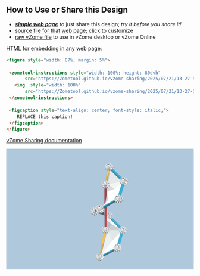 
## How to Use or Share this Design

 - [***simple web page***](<https://Zometool.github.io/vzome-sharing/2025/07/21/13-27-59-PRJ-BUB-7-Spiral-Helix+bubble/>) to just share this design; *try it before you share it!*
 - [source file for that web page](<https://github.com/Zometool/vzome-sharing/edit/main/2025/07/21/13-27-59-PRJ-BUB-7-Spiral-Helix+bubble/index.md>); click to customize
 - [raw vZome file](<https://raw.githubusercontent.com/Zometool/vzome-sharing/main/2025/07/21/13-27-59-PRJ-BUB-7-Spiral-Helix+bubble/PRJ-BUB-7-Spiral-Helix+bubble.vZome>) to use in vZome desktop or vZome Online
 
 HTML for embedding in any web page:
 ```html
<figure style="width: 87%; margin: 5%">
  
  <zometool-instructions style="width: 100%; height: 80dvh"
        src="https://Zometool.github.io/vzome-sharing/2025/07/21/13-27-59-PRJ-BUB-7-Spiral-Helix+bubble/PRJ-BUB-7-Spiral-Helix+bubble.vZome" >
    <img  style="width: 100%"
        src="https://Zometool.github.io/vzome-sharing/2025/07/21/13-27-59-PRJ-BUB-7-Spiral-Helix+bubble/PRJ-BUB-7-Spiral-Helix+bubble.png" >
  </zometool-instructions>

  <figcaption style="text-align: center; font-style: italic;">
     REPLACE this caption!
  </figcaption>
</figure>

 ```

[vZome Sharing documentation](https://vzome.github.io/vzome/sharing.html#how-it-works)

![Image](<PRJ-BUB-7-Spiral-Helix+bubble.png>)

